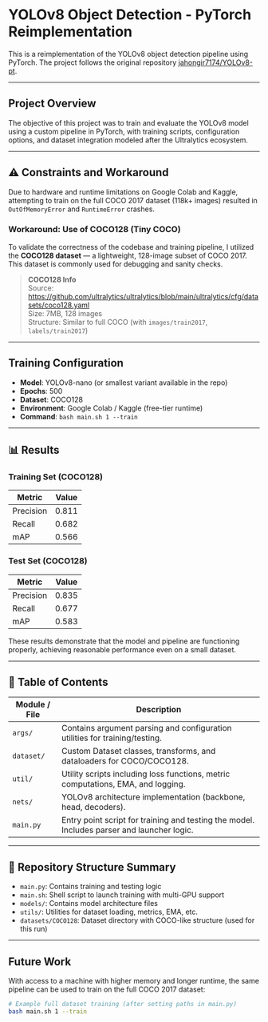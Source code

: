# YOLOv8 Object Detection - PyTorch Reimplementation

This is a reimplementation of the YOLOv8 object detection pipeline using PyTorch. The project follows the original repository [jahongir7174/YOLOv8-pt](https://github.com/jahongir7174/YOLOv8-pt).

---

##  Project Overview

The objective of this project was to train and evaluate the YOLOv8 model using a custom pipeline in PyTorch, with training scripts, configuration options, and dataset integration modeled after the Ultralytics ecosystem.

---

## ⚠️ Constraints and Workaround

Due to hardware and runtime limitations on Google Colab and Kaggle, attempting to train on the full COCO 2017 dataset (118k+ images) resulted in `OutOfMemoryError` and `RuntimeError` crashes.

### Workaround: Use of COCO128 (Tiny COCO)

To validate the correctness of the codebase and training pipeline, I utilized the **COCO128 dataset** — a lightweight, 128-image subset of COCO 2017. This dataset is commonly used for debugging and sanity checks.

> **COCO128 Info**  
> Source: https://github.com/ultralytics/ultralytics/blob/main/ultralytics/cfg/datasets/coco128.yaml  
> Size: 7MB, 128 images  
> Structure: Similar to full COCO (with `images/train2017`, `labels/train2017`)

---

##  Training Configuration

- **Model**: YOLOv8-nano (or smallest variant available in the repo)
- **Epochs**: 500
- **Dataset**: COCO128
- **Environment**: Google Colab / Kaggle (free-tier runtime)
- **Command**: `bash main.sh 1 --train`

---

## 📊 Results

### Training Set (COCO128)

| Metric     | Value |
|------------|-------|
| Precision  | 0.811 |
| Recall     | 0.682 |
| mAP        | 0.566 |

### Test Set (COCO128)

| Metric     | Value |
|------------|-------|
| Precision  | 0.835 |
| Recall     | 0.677 |
| mAP        | 0.583 |

These results demonstrate that the model and pipeline are functioning properly, achieving reasonable performance even on a small dataset.

---

## 📁 Table of Contents

| Module / File | Description |
|---------------|-------------|
| `args/`       | Contains argument parsing and configuration utilities for training/testing. |
| `dataset/`    | Custom Dataset classes, transforms, and dataloaders for COCO/COCO128. |
| `util/`       | Utility scripts including loss functions, metric computations, EMA, and logging. |
| `nets/`       | YOLOv8 architecture implementation (backbone, head, decoders). |
| `main.py`     | Entry point script for training and testing the model. Includes parser and launcher logic. |

---

## 🔧 Repository Structure Summary

- `main.py`: Contains training and testing logic
- `main.sh`: Shell script to launch training with multi-GPU support
- `models/`: Contains model architecture files
- `utils/`: Utilities for dataset loading, metrics, EMA, etc.
- `datasets/COCO128`: Dataset directory with COCO-like structure (used for this run)

---

##  Future Work

With access to a machine with higher memory and longer runtime, the same pipeline can be used to train on the full COCO 2017 dataset:

```bash
# Example full dataset training (after setting paths in main.py)
bash main.sh 1 --train
